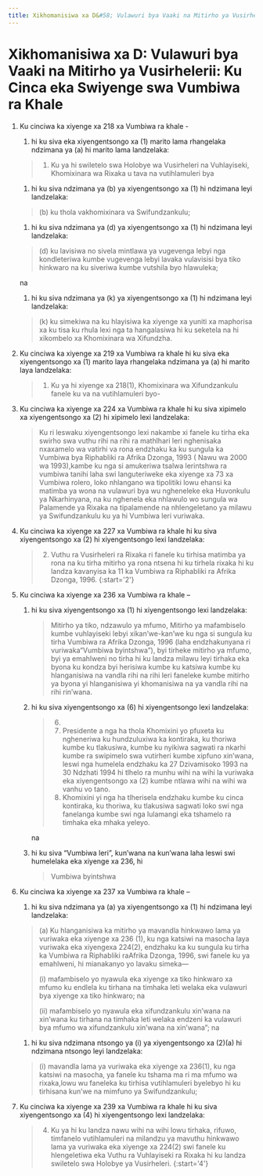 ```yaml
---
title: Xikhomanisiwa xa D&#58; Vulawuri bya Vaaki na Mitirho ya Vusirhelerii&#58; Ku Cinca eka Swiyenge swa Vumbiwa ra Khale
---
```


# Xikhomanisiwa xa D: Vulawuri bya Vaaki na Mitirho ya Vusirhelerii: Ku Cinca eka Swiyenge swa Vumbiwa ra Khale

1.	Ku cinciwa ka xiyenge xa 218 xa Vumbiwa ra khale -
	1.	hi ku siva eka xiyengentsongo xa (1) marito lama rhangelaka ndzimana ya (a) hi marito lama landzelaka:

	> 1.	Ku ya hi swiletelo swa Holobye wa Vusirheleri na Vuhlayiseki, Khomixinara wa Rixaka u tava na vutihlamuleri bya

	1.	hi ku siva ndzimana ya (b) ya xiyengentsongo xa (1) hi ndzimana leyi landzelaka:
	
	> (b) ku thola vakhomixinara va Swifundzankulu;
	
	1.	hi ku siva ndzimana ya (d) ya xiyengentsongo xa (1) hi ndzimana leyi landzelaka:
	
	> (d) ku lavisiwa no sivela mintlawa ya vugevenga lebyi nga kondleteriwa kumbe vugevenga lebyi lavaka vulavisisi bya tiko hinkwaro na ku siveriwa kumbe vutshila byo hlawuleka;
	
	na

	1.	hi ku siva ndzimana ya (k) ya xiyengentsongo xa (1) hi ndzimana leyi landzelaka:
	
	> (k) ku simekiwa na ku hlayisiwa ka xiyenge xa yuniti xa maphorisa xa ku tisa ku rhula lexi nga ta hangalasiwa hi ku seketela na hi xikombelo xa Khomixinara wa Xifundzha.

2.	Ku cinciwa ka xiyenge xa 219 xa Vumbiwa ra khale hi ku siva eka xiyengentsongo xa (1) marito laya rhangelaka ndzimana ya (a) hi marito laya landzelaka:

	> 1.	Ku ya hi xiyenge xa 218(1), Khomixinara wa Xifundzankulu fanele ku va na vutihlamuleri byo-

3.	Ku cinciwa ka xiyenge xa 224 xa Vumbiwa ra khale hi ku siva xipimelo xa xiyengentsongo xa (2) hi xipimelo lexi landzelaka:

	> Ku ri leswaku xiyengentsongo lexi nakambe xi fanele ku tirha eka swirho swa vuthu rihi na rihi ra mathlhari leri nghenisaka nxaxamelo wa vatirhi va rona endzhaku ka ku sungula ka Vumbiwa bya Riphabliki ra Afrika Dzonga, 1993 ( Nawu wa 2000 wa 1993),kambe ku nga si amukeriwa tsalwa lerintshwa ra vumbiwa tanihi laha swi languteriweke eka xiyenge xa 73 xa Vumbiwa rolero, loko nhlangano wa tipolitiki lowu ehansi ka matimba ya wona na vulawuri bya wu ngheneleke eka Huvonkulu ya Nkarhinyana, na ku nghenela eka nhlawulo wo sungula wa Palamende ya Rixaka na tipalamende na nhlengeletano ya milawu ya Swifundzankulu ku ya hi Vumbiwa leri vuriwaka.

4.	Ku cinciwa ka xiyenge xa 227 xa Vumbiwa ra khale hi ku siva xiyengentsongo xa (2) hi xiyengentsongo lexi landzelaka:

	> 2.	Vuthu ra Vusirheleri ra Rixaka ri fanele ku tirhisa matimba ya rona na ku tirha mitirho ya rona ntsena hi ku tirhela rixaka hi ku landza kavanyisa ka 11 ka Vumbiwa ra Riphabliki ra Afrika Dzonga, 1996.
	> {:start='2'}

5.	Ku cinciwa ka xiyenge xa 236 xa Vumbiwa ra khale –
	1.	hi ku siva xiyengentsongo xa (1) hi xiyengentsongo lexi landzelaka:

		> Mitirho ya tiko, ndzawulo ya mfumo, Mitirho ya mafambiselo kumbe vuhlayiseki lebyi xikan’we-kan’we ku nga si sungula ku tirha Vumbiwa ra Afrika Dzonga, 1996 (laha endzhakunyana ri vuriwaka“Vumbiwa byintshwa”), byi tirheke mitirho ya mfumo, byi ya emahlweni no tirha hi ku landza milawu leyi tirhaka eka byona ku kondza byi herisiwa kumbe ku katsiwa kumbe ku hlanganisiwa na vandla rihi na rihi leri faneleke kumbe mitirho ya byona yi hlanganisiwa yi khomanisiwa na ya vandla rihi na rihi rin’wana.

	1.	hi ku siva xiyengentsongo xa (6) hi xiyengentsongo lexi landzelaka:

		> 6.	
		>	1.	Presidente a nga ha thola Khomixini yo pfuxeta ku ngheneriwa ku hundzuluxiwa ka kontiraka, ku thoriwa kumbe ku tlakusiwa, kumbe ku nyikiwa sagwati ra nkarhi kumbe ra swipimelo swa vutirheri kumbe xipfuno xin’wana, leswi nga humelela endzhaku ka 27 Dzivamisoko 1993 na 30 Ndzhati 1994 hi tlhelo ra munhu wihi na wihi la vuriwaka eka xiyengentsongo xa (2) kumbe ntlawa wihi na wihi wa vanhu vo tano.
		>	1.	Khomixini yi nga ha tlherisela endzhaku kumbe ku cinca kontiraka, ku thoriwa, ku tlakusiwa sagwati loko swi nga fanelanga kumbe swi nga lulamangi eka tshamelo ra timhaka eka mhaka yeleyo.
		
		na

	1.	hi ku siva “Vumbiwa leri”, kun’wana na kun’wana laha leswi swi humelelaka eka xiyenge xa 236, hi
	
		> Vumbiwa byintshwa

6.	Ku cinciwa ka xiyenge xa 237 xa Vumbiwa ra khale –
	1.	hi ku siva ndzimana ya (a) ya xiyengentsongo xa (1) hi ndzimana leyi landzelaka:
	
	> (a) Ku hlanganisiwa ka mitirho ya mavandla hinkwawo lama ya vuriwaka eka xiyenge xa 236 (1), ku nga katsiwi na masocha laya vuriwaka eka xiyengexa 224(2), endzhaku ka ku sungula ku tirha ka Vumbiwa ra Riphabliki raAfrika Dzonga, 1996, swi fanele ku ya emahlweni, hi mianakanyo yo lavaku simeka—
	> 
	> (i) mafambiselo yo nyawula eka xiyenge xa tiko hinkwaro xa mfumo ku endlela ku tirhana na timhaka leti welaka eka vulawuri bya xiyenge xa tiko hinkwaro; na
	> 
	> (ii) mafambiselo yo nyawula eka xifundzankulu xin’wana na xin’wana ku tirhana na timhaka leti welaka endzeni ka vulawuri bya mfumo wa xifundzankulu xin’wana na xin’wana”; na

	1.	hi ku siva ndzimana ntsongo ya (i) ya xiyengentsongo xa (2)(a)        hi ndzimana ntsongo leyi landzelaka:

	> (i) mavandla lama ya vuriwaka eka xiyenge xa 236(1), ku nga katsiwi na masocha, ya fanele ku tshama ma ri ma mfumo wa rixaka,lowu wu faneleka ku tirhisa vutihlamuleri byelebyo hi ku tirhisana kun’we na mimfuno ya Swifundzankulu;

7.	Ku cinciwa ka xiyenge xa 239 xa Vumbiwa ra khale hi ku siva xiyengentsongo xa (4) hi xiyengentsongo lexi landzelaka:

	> 4.	Ku ya hi ku landza nawu wihi na wihi lowu tirhaka, rifuwo, timfanelo vutihlamuleri na milandzu ya mavuthu hinkwawo lama ya vuriwaka eka xiyenge xa 224(2) swi fanele ku hlengeletiwa eka Vuthu ra Vuhlayiseki ra Rixaka hi ku landza swiletelo swa Holobye ya Vusirheleri.
	> {:start='4'}